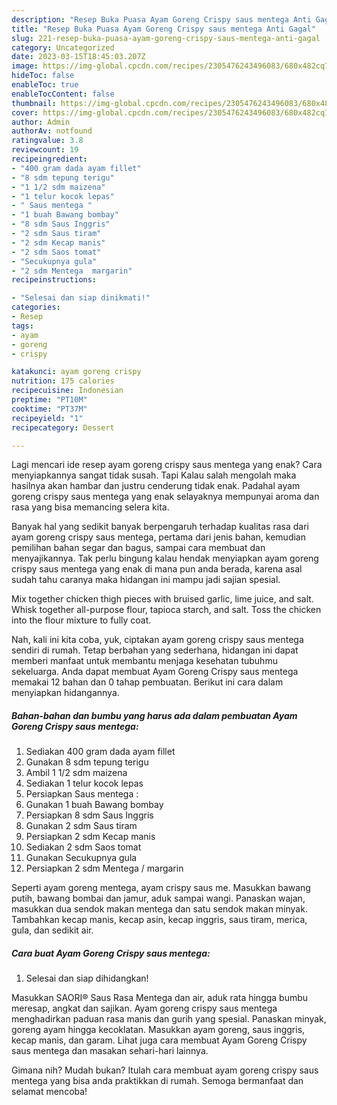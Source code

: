 ```yaml
---
description: "Resep Buka Puasa Ayam Goreng Crispy saus mentega Anti Gagal"
title: "Resep Buka Puasa Ayam Goreng Crispy saus mentega Anti Gagal"
slug: 221-resep-buka-puasa-ayam-goreng-crispy-saus-mentega-anti-gagal
category: Uncategorized
date: 2023-03-15T18:45:03.207Z
image: https://img-global.cpcdn.com/recipes/2305476243496083/680x482cq70/ayam-goreng-crispy-saus-mentega-foto-resep-utama.jpg
hideToc: false
enableToc: true
enableTocContent: false
thumbnail: https://img-global.cpcdn.com/recipes/2305476243496083/680x482cq70/ayam-goreng-crispy-saus-mentega-foto-resep-utama.jpg
cover: https://img-global.cpcdn.com/recipes/2305476243496083/680x482cq70/ayam-goreng-crispy-saus-mentega-foto-resep-utama.jpg
author: Admin
authorAv: notfound
ratingvalue: 3.8
reviewcount: 19
recipeingredient:
- "400 gram dada ayam fillet"
- "8 sdm tepung terigu"
- "1 1/2 sdm maizena"
- "1 telur kocok lepas"
- " Saus mentega "
- "1 buah Bawang bombay"
- "8 sdm Saus Inggris"
- "2 sdm Saus tiram"
- "2 sdm Kecap manis"
- "2 sdm Saos tomat"
- "Secukupnya gula"
- "2 sdm Mentega  margarin"
recipeinstructions:

- "Selesai dan siap dinikmati!"
categories:
- Resep
tags:
- ayam
- goreng
- crispy

katakunci: ayam goreng crispy 
nutrition: 175 calories
recipecuisine: Indonesian
preptime: "PT10M"
cooktime: "PT37M"
recipeyield: "1"
recipecategory: Dessert

---
```



Lagi mencari ide resep ayam goreng crispy saus mentega yang enak? Cara menyiapkannya sangat tidak susah. Tapi Kalau salah mengolah maka hasilnya akan hambar dan justru cenderung tidak enak. Padahal ayam goreng crispy saus mentega yang enak selayaknya mempunyai aroma dan rasa yang bisa memancing selera kita.


Banyak hal yang sedikit banyak berpengaruh terhadap kualitas rasa dari ayam goreng crispy saus mentega, pertama dari jenis bahan, kemudian pemilihan bahan segar dan bagus, sampai cara membuat dan menyajikannya. Tak perlu bingung kalau hendak menyiapkan ayam goreng crispy saus mentega yang enak di mana pun anda berada, karena asal sudah tahu caranya maka hidangan ini mampu jadi sajian spesial.

Mix together chicken thigh pieces with bruised garlic, lime juice, and salt. Whisk together all-purpose flour, tapioca starch, and salt. Toss the chicken into the flour mixture to fully coat.


Nah, kali ini kita coba, yuk, ciptakan ayam goreng crispy saus mentega sendiri di rumah. Tetap berbahan yang sederhana, hidangan ini dapat memberi manfaat untuk membantu menjaga kesehatan tubuhmu sekeluarga. Anda dapat membuat Ayam Goreng Crispy saus mentega memakai 12 bahan dan 0 tahap pembuatan. Berikut ini cara dalam menyiapkan hidangannya.

<!--inarticleads1-->

##### Bahan-bahan dan bumbu yang harus ada dalam pembuatan Ayam Goreng Crispy saus mentega:

1. Sediakan 400 gram dada ayam fillet
1. Gunakan 8 sdm tepung terigu
1. Ambil 1 1/2 sdm maizena
1. Sediakan 1 telur kocok lepas
1. Persiapkan  Saus mentega :
1. Gunakan 1 buah Bawang bombay
1. Persiapkan 8 sdm Saus Inggris
1. Gunakan 2 sdm Saus tiram
1. Persiapkan 2 sdm Kecap manis
1. Sediakan 2 sdm Saos tomat
1. Gunakan Secukupnya gula
1. Persiapkan 2 sdm Mentega / margarin


Seperti ayam goreng mentega, ayam crispy saus me. Masukkan bawang putih, bawang bombai dan jamur, aduk sampai wangi. Panaskan wajan, masukkan dua sendok makan mentega dan satu sendok makan minyak. Tambahkan kecap manis, kecap asin, kecap inggris, saus tiram, merica, gula, dan sedikit air. 

<!--inarticleads2-->

##### Cara buat Ayam Goreng Crispy saus mentega:


1. Selesai dan siap dihidangkan!

Masukkan SAORI® Saus Rasa Mentega dan air, aduk rata hingga bumbu meresap, angkat dan sajikan. Ayam goreng crispy saus mentega menghadirkan paduan rasa manis dan gurih yang spesial. Panaskan minyak, goreng ayam hingga kecoklatan. Masukkan ayam goreng, saus inggris, kecap manis, dan garam. Lihat juga cara membuat Ayam Goreng Crispy saus mentega dan masakan sehari-hari lainnya. 

Gimana nih? Mudah bukan? Itulah cara membuat ayam goreng crispy saus mentega yang bisa anda praktikkan di rumah. Semoga bermanfaat dan selamat mencoba!
